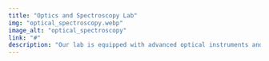 ```yaml
---
title: "Optics and Spectroscopy Lab"
img: "optical_spectroscopy.webp"
image_alt: "optical_spectroscopy"
link: "#"
description: "Our lab is equipped with advanced optical instruments and spectroscopy equipment designed for high-precision measurements and experiments in imaging and analysis. This facility supports a wide range of research activities related to light interaction with materials, offering specialized setups for spectroscopy and imaging in various applications."
---
```



